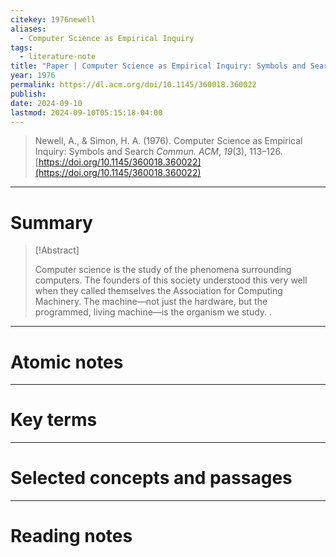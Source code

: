 ```yaml
---
citekey: 1976newell
aliases:
  - Computer Science as Empirical Inquiry
tags:
  - literature-note
title: "Paper | Computer Science as Empirical Inquiry: Symbols and Search"
year: 1976
permalink: https://dl.acm.org/doi/10.1145/360018.360022
publish: 
date: 2024-09-10
lastmod: 2024-09-10T05:15:18-04:00
---
```

> Newell, A., & Simon, H. A. (1976). Computer Science as Empirical Inquiry: Symbols and Search _Commun. ACM_, _19_(3), 113–126. [https://doi.org/10.1145/360018.360022](https://doi.org/10.1145/360018.360022)

---

# Summary

> [!Abstract]
>
> Computer science is the study of the phenomena surrounding computers. The founders of this society understood this very well when they called themselves the Association for Computing Machinery. The machine—not just the hardware, but the programmed, living machine—is the organism we study.
>.


---

# Atomic notes

---

# Key terms

---

# Selected concepts and passages

---

# Reading notes

